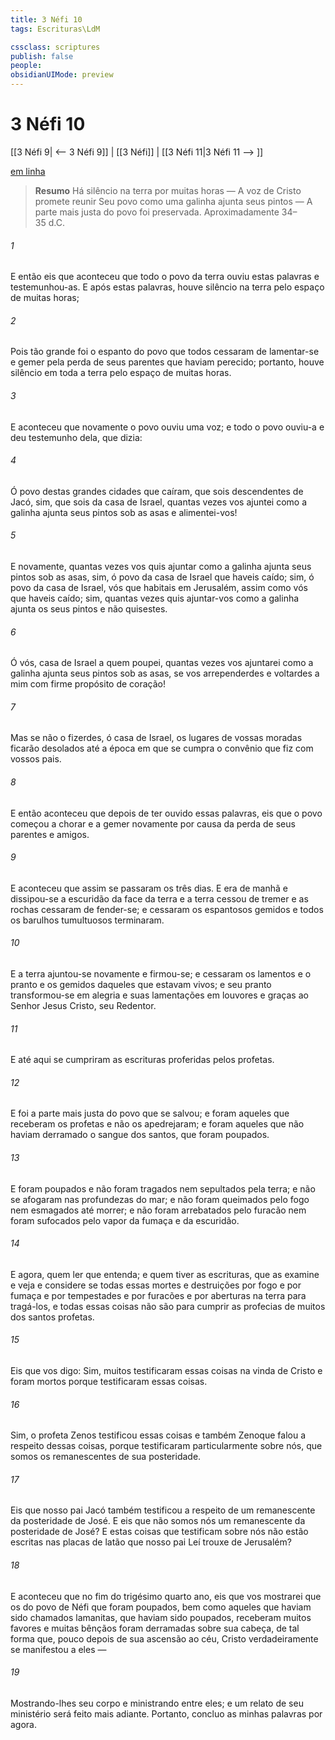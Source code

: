 ```yaml
---
title: 3 Néfi 10
tags: Escrituras\LdM

cssclass: scriptures
publish: false
people:
obsidianUIMode: preview
---
```


# 3 Néfi 10
[[3 Néfi 9| <-- 3 Néfi 9]] | [[3 Néfi]] | [[3 Néfi 11|3 Néfi 11 --> ]]

[em linha](https://churchofjesuschrist.org/study/scriptures/bofm/3-ne/10?lang=por)

> __Resumo__
Há silêncio na terra por muitas horas — A voz de Cristo promete reunir Seu povo como uma galinha ajunta seus pintos — A parte mais justa do povo foi preservada. Aproximadamente 34–35 d.C.

###### 1 
E então eis que aconteceu que todo o povo da terra ouviu estas palavras e testemunhou-as. E após estas palavras, houve silêncio na terra pelo espaço de muitas horas;

###### 2 
Pois tão grande foi o espanto do povo que todos cessaram de lamentar-se e gemer pela perda de seus parentes que haviam perecido; portanto, houve silêncio em toda a terra pelo espaço de muitas horas.

###### 3 
E aconteceu que novamente o povo ouviu uma voz; e todo o povo ouviu-a e deu testemunho dela, que dizia:

###### 4 
Ó povo destas grandes cidades que caíram, que sois descendentes de Jacó, sim, que sois da casa de Israel, quantas vezes vos ajuntei como a galinha ajunta seus pintos sob as asas e alimentei-vos!

###### 5 
E novamente, quantas vezes vos quis ajuntar como a galinha ajunta seus pintos sob as asas, sim, ó povo da casa de Israel que haveis caído; sim, ó povo da casa de Israel, vós que habitais em Jerusalém, assim como vós que haveis caído; sim, quantas vezes quis ajuntar-vos como a galinha ajunta os seus pintos e não quisestes.

###### 6 
Ó vós, casa de Israel a quem poupei, quantas vezes vos ajuntarei como a galinha ajunta seus pintos sob as asas, se vos arrependerdes e voltardes a mim com firme propósito de coração!

###### 7 
Mas se não o fizerdes, ó casa de Israel, os lugares de vossas moradas ficarão desolados até a época em que se cumpra o convênio que fiz com vossos pais.

###### 8 
E então aconteceu que depois de ter ouvido essas palavras, eis que o povo começou a chorar e a gemer novamente por causa da perda de seus parentes e amigos.

###### 9 
E aconteceu que assim se passaram os três dias. E era de manhã e dissipou-se a escuridão da face da terra e a terra cessou de tremer e as rochas cessaram de fender-se; e cessaram os espantosos gemidos e todos os barulhos tumultuosos terminaram.

###### 10 
E a terra ajuntou-se novamente e firmou-se; e cessaram os lamentos e o pranto e os gemidos daqueles que estavam vivos; e seu pranto transformou-se em alegria e suas lamentações em louvores e graças ao Senhor Jesus Cristo, seu Redentor.

###### 11 
E até aqui se cumpriram as escrituras proferidas pelos profetas.

###### 12 
E foi a parte mais justa do povo que se salvou; e foram aqueles que receberam os profetas e não os apedrejaram; e foram aqueles que não haviam derramado o sangue dos santos, que foram poupados.

###### 13 
E foram poupados e não foram tragados nem sepultados pela terra; e não se afogaram nas profundezas do mar; e não foram queimados pelo fogo nem esmagados até morrer; e não foram arrebatados pelo furacão nem foram sufocados pelo vapor da fumaça e da escuridão.

###### 14 
E agora, quem ler que entenda; e quem tiver as escrituras, que as examine e veja e considere se todas essas mortes e destruições por fogo e por fumaça e por tempestades e por furacões e por aberturas na terra para tragá-los, e todas essas coisas não são para cumprir as profecias de muitos dos santos profetas.

###### 15 
Eis que vos digo: Sim, muitos testificaram essas coisas na vinda de Cristo e foram mortos porque testificaram essas coisas.

###### 16 
Sim, o profeta Zenos testificou essas coisas e também Zenoque falou a respeito dessas coisas, porque testificaram particularmente sobre nós, que somos os remanescentes de sua posteridade.

###### 17 
Eis que nosso pai Jacó também testificou a respeito de um remanescente da posteridade de José. E eis que não somos nós um remanescente da posteridade de José? E estas coisas que testificam sobre nós não estão escritas nas placas de latão que nosso pai Leí trouxe de Jerusalém?

###### 18 
E aconteceu que no fim do trigésimo quarto ano, eis que vos mostrarei que os do povo de Néfi que foram poupados, bem como aqueles que haviam sido chamados lamanitas, que haviam sido poupados, receberam muitos favores e muitas bênçãos foram derramadas sobre sua cabeça, de tal forma que, pouco depois de sua ascensão ao céu, Cristo verdadeiramente se manifestou a eles —

###### 19 
Mostrando-lhes seu corpo e ministrando entre eles; e um relato de seu ministério será feito mais adiante. Portanto, concluo as minhas palavras por agora.


